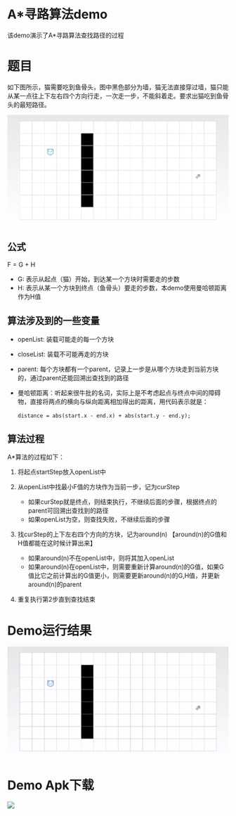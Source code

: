 # A*寻路算法demo

该demo演示了A*寻路算法查找路径的过程

# 题目

如下图所示，猫需要吃到鱼骨头，图中黑色部分为墙，猫无法直接穿过墙，猫只能从某一点往上下左右四个方向行走，一次走一步，不能斜着走。要求出猫吃到鱼骨头的最短路径。

<img src="./images/index.jpg" />

## 公式

F = G + H

* G: 表示从起点（猫）开始，到达某一个方块时需要走的步数
* H: 表示从某一个方块到终点（鱼骨头）要走的步数，本demo使用曼哈顿距离作为H值

## 算法涉及到的一些变量

* openList: 装载可能走的每一个方块

* closeList: 装载不可能再走的方块

* parent: 每个方块都有一个parent，记录上一步是从哪个方块走到当前方块的，通过parent还能回溯出查找到的路径

* 曼哈顿距离：听起来很牛批的名词，实际上是不考虑起点与终点中间的障碍物，直接将两点的横向与纵向距离相加得出的距离，用代码表示就是：

    ```
    distance = abs(start.x - end.x) + abs(start.y - end.y);
    ```

## 算法过程

A*算法的过程如下：

1. 将起点startStep放入openList中

2. 从openList中找最小F值的方块作为当前一步，记为curStep
    - 如果curStep就是终点，则结束执行，不继续后面的步骤，根据终点的parent可回溯出查找到的路径
    - 如果openList为空，则查找失败，不继续后面的步骤
    
3. 找curStep的上下左右四个方向的方块，记为around(n) 【around(n)的G值和H值都能在这时候计算出来】
    - 如果around(n)不在openList中，则将其加入openList
    - 如果around(n)在openList中，则需要重新计算around(n)的G值，如果G值比它之前计算出的G值更小，则需要更新around(n)的G,H值，并更新around(n)的parent

4. 重复执行第2步直到查找结束

# Demo运行结果

<img src="./images/demo.gif" />

# Demo Apk下载

![](https://www.pgyer.com/app/qrcode/GkwD)